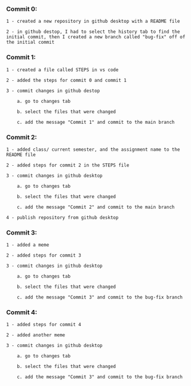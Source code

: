 ### Commit 0:

    1 - created a new repository in github desktop with a README file

    2 - in github destop, I had to select the history tab to find the initial commit, then I created a new branch called "bug-fix" off of the initial commit

### Commit 1:

    1 - created a file called STEPS in vs code

    2 - added the steps for commit 0 and commit 1

    3 - commit changes in github destop 

        a. go to changes tab

        b. select the files that were changed

        c. add the message "Commit 1" and commit to the main branch

### Commit 2:

    1 - added class/ current semester, and the assignment name to the README file

    2 - added steps for commit 2 in the STEPS file

    3 - commit changes in github desktop

        a. go to changes tab

        b. select the files that were changed

        c. add the message "Commit 2" and commit to the main branch

    4 - publish repository from github desktop

### Commit 3: 

    1 - added a meme

    2 - added steps for commit 3

    3 - commit changes in github desktop

        a. go to changes tab

        b. select the files that were changed

        c. add the message "Commit 3" and commit to the bug-fix branch

### Commit 4:

    1 - added steps for commit 4

    2 - added another meme

    3 - commit changes in github desktop

        a. go to changes tab

        b. select the files that were changed

        c. add the message "Commit 3" and commit to the bug-fix branch